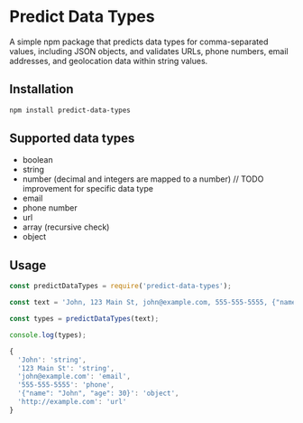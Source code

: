 # Predict Data Types

A simple npm package that predicts data types for comma-separated values, including JSON objects, and validates URLs, phone numbers, email addresses, and geolocation data within string values.

## Installation

```bash
npm install predict-data-types

```

## Supported data types
- boolean
- string
- number (decimal and integers are mapped to a number) // TODO improvement for specific data type
- email
- phone number
- url
- array (recursive check)
- object 

## Usage
``` js
const predictDataTypes = require('predict-data-types');

const text = 'John, 123 Main St, john@example.com, 555-555-5555, {"name": "John", "age": 30}, http://example.com';

const types = predictDataTypes(text);

console.log(types);

{
  'John': 'string',
  '123 Main St': 'string',
  'john@example.com': 'email',
  '555-555-5555': 'phone',
  '{"name": "John", "age": 30}': 'object',
  'http://example.com': 'url'
}

```
